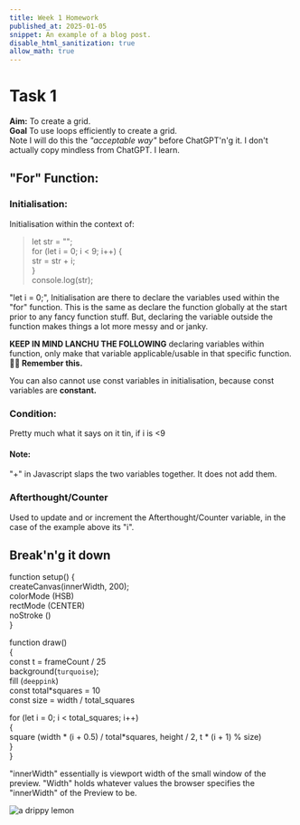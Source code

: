 ```yaml
---
title: Week 1 Homework
published_at: 2025-01-05
snippet: An example of a blog post.
disable_html_sanitization: true
allow_math: true
---
```


# Task 1

**Aim:** To create a grid.  
**Goal** To use loops efficiently to create a grid.  
Note I will do this the _"acceptable way"_ before ChatGPT'n'g it. I don't actually copy mindless from ChatGPT. I learn.

## "For" Function:

### Initialisation:

Initialisation within the context of:

> let str = "";  
>  for (let i = 0; i < 9; i++) {  
>  str = str + i;  
>  }  
>  console.log(str);

"let i = 0;", Initialisation are there to declare the variables used within the "for" function. This is the same as declare the function globally at the start prior to any fancy function stuff. But, declaring the variable outside the function makes things a lot more messy and or janky.

**KEEP IN MIND LANCHU THE FOLLOWING** declaring variables within function, only make that variable applicable/usable in that specific function. **🫵🏻 Remember this.**

You can also cannot use const variables in initialisation, because const variables are **constant.**

### Condition:

Pretty much what it says on it tin, if i is <9

#### Note:

"+" in Javascript slaps the two variables together. It does not add them.

### Afterthought/Counter

Used to update and or increment the Afterthought/Counter variable, in the case of the example above its "i".

## Break'n'g it down

function setup() {  
createCanvas(innerWidth, 200);  
colorMode (HSB)  
rectMode (CENTER)  
noStroke ()  
}

function draw()  
{  
const t = frameCount / 25  
background(`turquoise`);  
fill (`deeppink`)  
const total\*squares = 10  
const size = width / total_squares

for (let i = 0; i < total_squares; i++)  
{  
square (width * (i + 0.5) / total*squares, height / 2, t \* (i + 1) % size)  
}  
}

"innerWidth" essentially is viewport width of the small window of the preview. "Width" holds whatever values the browser specifies the "innerWidth" of the Preview to be.

![a drippy lemon](/IMG_8737.jpg)
